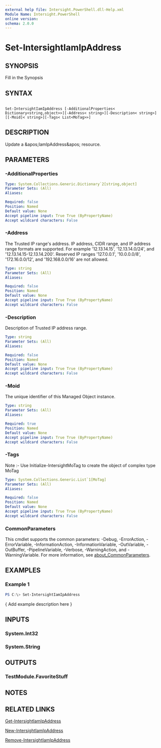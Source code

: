 ```yaml
---
external help file: Intersight.PowerShell.dll-Help.xml
Module Name: Intersight.PowerShell
online version:
schema: 2.0.0
---
```


# Set-IntersightIamIpAddress

## SYNOPSIS
Fill in the Synopsis

## SYNTAX

```

Set-IntersightIamIpAddress [-AdditionalProperties< Dictionary<string,object>>][-Address< string>][-Description< string>][[-Moid]< string>][-Tags< List<MoTag>>]

```

## DESCRIPTION
Update a &amp;apos;IamIpAddress&amp;apos; resource.

## PARAMETERS

### -AdditionalProperties


```yaml
Type: System.Collections.Generic.Dictionary`2[string,object]
Parameter Sets: (All)
Aliases:

Required: false
Position: Named
Default value: None
Accept pipeline input: True True (ByPropertyName)
Accept wildcard characters: False
```

### -Address
The Trusted IP range&apos;s address. IP address, CIDR range, and IP address range formats are supported. For example &apos;12.13.14.15&apos;, &apos;12.13.14.0/24&apos;, and &apos;12.13.14.15-12.13.14.200&apos;. Reserved IP ranges &apos;127.0.0.1&apos;, &apos;10.0.0.0/8&apos;, &apos;172.16.0.0/12&apos;, and &apos;192.168.0.0/16&apos; are not allowed.

```yaml
Type: string
Parameter Sets: (All)
Aliases:

Required: false
Position: Named
Default value: None
Accept pipeline input: True True (ByPropertyName)
Accept wildcard characters: False
```

### -Description
Description of Trusted IP address range.

```yaml
Type: string
Parameter Sets: (All)
Aliases:

Required: false
Position: Named
Default value: None
Accept pipeline input: True True (ByPropertyName)
Accept wildcard characters: False
```

### -Moid
The unique identifier of this Managed Object instance.

```yaml
Type: string
Parameter Sets: (All)
Aliases:

Required: true
Position: Named
Default value: None
Accept pipeline input: True True (ByPropertyName)
Accept wildcard characters: False
```

### -Tags


Note :- Use Initialize-IntersightMoTag to create the object of complex type MoTag

```yaml
Type: System.Collections.Generic.List`1[MoTag]
Parameter Sets: (All)
Aliases:

Required: false
Position: Named
Default value: None
Accept pipeline input: True True (ByPropertyName)
Accept wildcard characters: False
```


### CommonParameters
This cmdlet supports the common parameters: -Debug, -ErrorAction, -ErrorVariable, -InformationAction, -InformationVariable, -OutVariable, -OutBuffer, -PipelineVariable, -Verbose, -WarningAction, and -WarningVariable. For more information, see [about_CommonParameters](http://go.microsoft.com/fwlink/?LinkID=113216).

## EXAMPLES

### Example 1
```powershell
PS C:\> Set-IntersightIamIpAddress
```

{ Add example description here }

## INPUTS

### System.Int32

### System.String

## OUTPUTS

### TestModule.FavoriteStuff

## NOTES

## RELATED LINKS

[Get-IntersightIamIpAddress](./Get-IntersightIamIpAddress.md)

[New-IntersightIamIpAddress](./New-IntersightIamIpAddress.md)

[Remove-IntersightIamIpAddress](./Remove-IntersightIamIpAddress.md)
